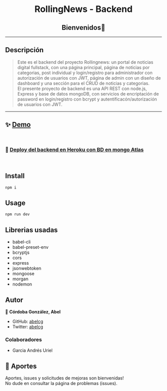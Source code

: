 <h1 align="center">RollingNews - Backend</h1>
<h2 align="center">Bienvenidos👋</h2>
<hr>
<p>

## Descripción
> Este es el backend del proyecto Rollingnews: un portal de noticias digital fullstack, con una página principal, página de noticias por categorias, post individual y login/registro para administrador con autorización de usuarios con JWT, página de admin con un diseño de dashboard y una sección para el CRUD de noticias y categorias.
<br>El presente proyecto de backend es una API REST con node.js, Express y base de datos mongoDB, con servicios de encriptación de password  en login/registro con bcrypt y autentificacón/autorización de usuarios con JWT.

<hr>

## ✨ [Demo](<%= projectDemoUrl %>)
<br>

### 🌟 [Deploy del backend en Heroku con BD en mongo Atlas](<%= projectDeploy>)
<br>

## Install

```sh
npm i
```
## Usage

```sh
npm run dev
```
## Librerias usadas
- babel-cli
- babel-preset-env
- bcryptjs
- cors
- express
- jsonwebtoken
- mongoose
- morgan
- nodemon
## Autor

👤 **Córdoba González, Abel**

* GitHub: [abelcg](https://github.com/abelcg)
* Twitter: [abelcg](https://twitter.com/abelcg)

### Colaboradores
- Garcia Andrés Uriel
## 🤝 Aportes

Aportes, issues y solicitudes de mejoras son bienvenidas!<br />No dude en consultar la página de problemas (issues). 


